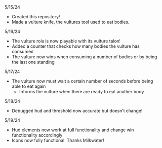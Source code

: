 5/15/24 
- Created this repository!
- Made a vulture knife, the vultures tool used to eat bodies.

5/16/24
- The vulture role is now playable with its vulture talon!
- Added a counter that checks how many bodies the vulture has consumed
- The vulture now wins when consuming a number of bodies or by being the last one standing

5/17/24
- The vulture now must wait a certain number of seconds before being able to eat again
   - Informs the vulture when there are ready to eat another body

5/18/24
- Debugged hud and threshold now accurate but doesn't change!

5/19/24
- Hud elements now work at full functionality and change win functionality accordingly
- Icons now fully functional. Thanks Milkwater!
